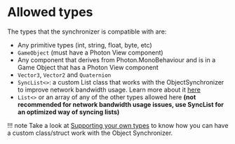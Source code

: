 # Allowed types

The types that the synchronizer is compatible with are:  
- Any primitive types (int, string, float, byte, etc)  
- `GameObject` (must have a Photon View component)  
- Any component that derives from Photon.MonoBehaviour and is in a Game Object that has a Photon View component  
- `Vector3`, `Vector2` and `Quaternion`  
- `SyncList<>`: a custom List class that works with the ObjectSynchronizer to improve network bandwidth usage. Learn more about it [here](SyncList.md)  
- `List<>` or an array of any of the other types allowed here **(not recommended for network bandwidth usage issues, use SyncList for an optimized way of syncing lists)**

!!! note
    Take a look at [Supporting your own types](Supporting-your-own-types.md) to know how you can have a custom class/struct work with the Object Synchronizer.

